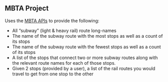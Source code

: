 ## MBTA Project
Uses the [MBTA APIs](https://api-v3.mbta.com/docs/swagger/index.html)
to provide the following:
- All “subway” (light & heavy rail) route long-names
- The name of the subway route with the most stops as well as a count of its stops
- The name of the subway route with the fewest stops as well as a count of its stops
- A list of the stops that connect two or more subway routes along with the relevant
route names for each of those stops.
- Given 2 stops (provided by a user), a list of the rail routes you would travel to get from one stop to the other 
